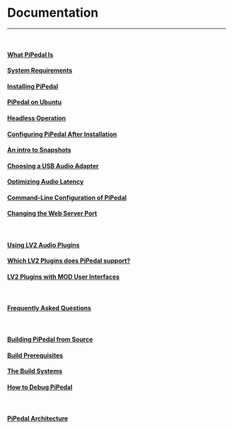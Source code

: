 # Documentation
---

&nbsp;

#### [What PiPedal Is](AboutPiPedal.md)

#### [System Requirements](SystemRequirements.md)

#### [Installing PiPedal](Installing.md)
#### [PiPedal on Ubuntu](Ubuntu.md)
#### [Headless Operation](HeadlessOperation.md)
#### [Configuring PiPedal After Installation](Configuring.md)  
#### [An intro to Snapshots](Snapshots.md)  
#### [Choosing a USB Audio Adapter](ChoosingAUsbAudioAdapter.md)  
#### [Optimizing Audio Latency](AudioLatency.md)  
#### [Command-Line Configuration of PiPedal](CommandLine.md)
#### [Changing the Web Server Port](ChangingTheWebServerPort.md)

&nbsp;
#### [Using LV2 Audio Plugins](UsingLv2Plugins.md)
#### [Which LV2 Plugins does PiPedal support?](WhichLv2PluginsAreSupported.md)
#### [LV2 Plugins with MOD User Interfaces](ModUiSupport.md)

&nbsp;

#### [Frequently Asked Questions](FAQ.md)

&nbsp;

#### [Building PiPedal from Source](BuildingPiPedalFromSource.md)
#### [Build Prerequisites](BuildPrerequisites.md)
#### [The Build Systems](TheBuildSystem.md)
#### [How to Debug PiPedal](Debugging.md)

&nbsp;
 

#### [PiPedal Architecture](Architecture.md)

